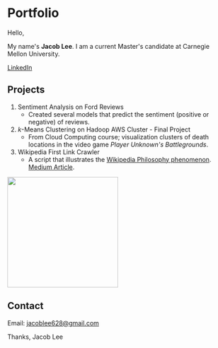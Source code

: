 # Portfolio

Hello,

My name's **Jacob Lee**. I am a current Master's candidate at Carnegie Mellon University.

[LinkedIn](https://www.linkedin.com/in/jacob-lee-402644b4/)

## Projects

1. Sentiment Analysis on Ford Reviews
   - Created several models that predict the sentiment (positive or negative) of reviews. 
2. *k*-Means Clustering on Hadoop AWS Cluster - Final Project
   - From Cloud Computing course; visualization clusters of death locations in the video game *Player Unknown's Battlegrounds*.
3. Wikipedia First Link Crawler
   - A script that illustrates the [Wikipedia Philosophy phenomenon](https://en.wikipedia.org/wiki/Wikipedia:Getting_to_Philosophy). [Medium Article](https://medium.com/@jacoblee628/all-roads-lead-to-philosophy-on-wikipedia-35d647b232b2).
   
<img src="(https://miro.medium.com/max/1024/1*CQLyujxlazvtekDXEPqyBA.png" align="center" height="250">
   
## Contact
Email: jacoblee628@gmail.com

Thanks,
Jacob Lee
